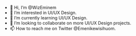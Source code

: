 - 👋 Hi, I’m @WizEminem
- 👀 I’m interested in UI/UX Design.
- 🌱 I’m currently learning UI/UX Design.
- 💞️ I’m looking to collaborate on more UI/UX Design projects.
- 📫 How to reach me on Twitter @Emenikewisihuom.

<!---
WizEminem/WizEminem is a ✨ special ✨ repository because its `README.md` (this file) appears on your GitHub profile.
You can click the Preview link to take a look at your changes.
--->
